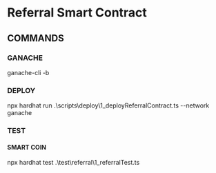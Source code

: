 # Referral Smart Contract


## COMMANDS

### GANACHE

ganache-cli -b

### DEPLOY

npx hardhat run .\scripts\deploy\1_deployReferralContract.ts --network ganache

### TEST

#### SMART COIN

npx hardhat test .\test\referral\1_referralTest.ts
